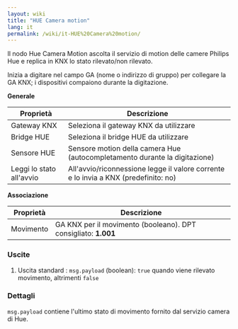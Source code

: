 ```yaml
---
layout: wiki
title: "HUE Camera motion"
lang: it
permalink: /wiki/it-HUE%20Camera%20motion/
---
```

Il nodo Hue Camera Motion ascolta il servizio di motion delle camere Philips Hue e replica in KNX lo stato rilevato/non rilevato.

Inizia a digitare nel campo GA (nome o indirizzo di gruppo) per collegare la GA KNX; i dispositivi compaiono durante la digitazione.

**Generale**

|Proprietà|Descrizione|
|--|--|
| Gateway KNX | Seleziona il gateway KNX da utilizzare |
| Bridge HUE | Seleziona il bridge HUE da utilizzare |
| Sensore HUE | Sensore motion della camera Hue (autocompletamento durante la digitazione) |
| Leggi lo stato all'avvio | All'avvio/riconnessione legge il valore corrente e lo invia a KNX (predefinito: no) |

**Associazione**

|Proprietà|Descrizione|
|--|--|
| Movimento | GA KNX per il movimento (booleano). DPT consigliato: <b>1.001</b> |

### Uscite

1. Uscita standard
   : `msg.payload` (boolean): `true` quando viene rilevato movimento, altrimenti `false`

### Dettagli

`msg.payload` contiene l'ultimo stato di movimento fornito dal servizio camera di Hue.
